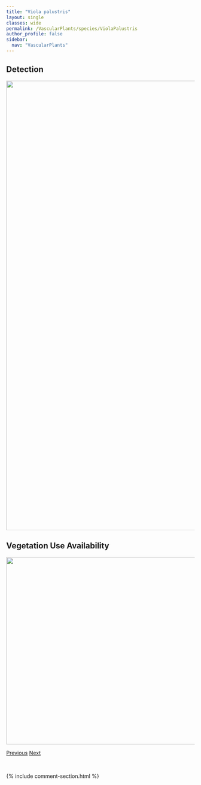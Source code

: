 ```yaml
---
title: "Viola palustris"
layout: single
classes: wide
permalink: /VascularPlants/species/ViolaPalustris
author_profile: false
sidebar:
  nav: "VascularPlants"
---
```


<h2>Detection</h2>

<a href="https://drive.google.com/uc?export=view&id=1bFa0QN3dlmKOi-KOvakdyNmKodnQ0JJz">
<img src="https://drive.google.com/uc?export=view&id=1bFa0QN3dlmKOi-KOvakdyNmKodnQ0JJz" height = "1200" width = "800">
</a>


<h2>Vegetation Use Availability</h2>

<a href="https://drive.google.com/uc?export=view&id=1-Z_9W3WqefRuCC1ymkWdliBJ-y1J7kbJ">
<img src="https://drive.google.com/uc?export=view&id=1-Z_9W3WqefRuCC1ymkWdliBJ-y1J7kbJ" height = "500" width = "1000">
</a>


<a href="/DevelopmentWebsite/VascularPlants/species/ViolaOrbiculata" class="pagination--pager" title="Viola orbiculata">Previous</a> <a href="/DevelopmentWebsite/VascularPlants/species/ViolaPedunculata" class="pagination--pager" title="Viola pedunculata">Next</a>

<p>&nbsp;</p>

{% include comment-section.html %}
